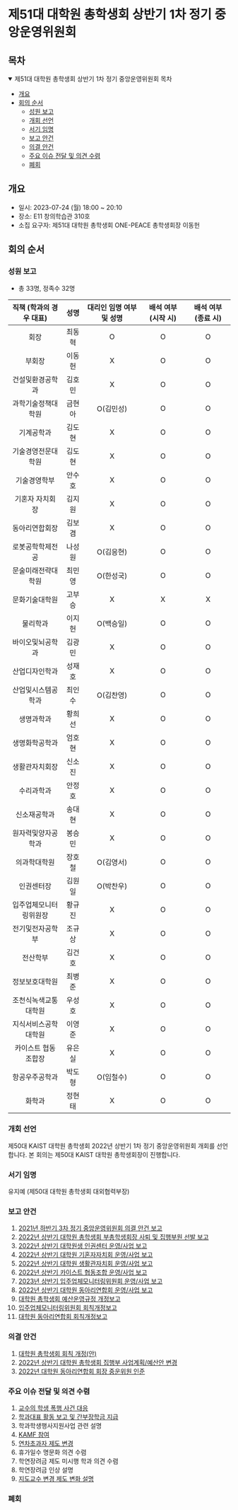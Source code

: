 제51대 대학원 총학생회 상반기 1차 정기 중앙운영위원회
===

## 목차
<details open>
<summary>제51대 대학원 총학생회 상반기 1차 정기 중앙운영위원회 목차</summary>
  
- [개요](#개요) 
- [회의 순서](#회의-순서) 
	- [성원 보고](#성원-보고) 
	- [개회 선언](#개회-선언) 
	- [서기 임명](#서기-임명) 
	- [보고 안건](#보고-안건) 
	- [의결 안건](#의결-안건) 
	- [주요 이슈 전달 및 의견 수렴](#주요-이슈-전달-및-의견-수렴) 
	- [폐회](#폐회) 
</details>

## 개요
- 일시: 2023-07-24 (월) 18:00 ~ 20:10
- 장소: E11 창의학습관 310호
- 소집 요구자: 제51대 대학원 총학생회 ONE-PEACE 총학생회장 이동헌

## 회의 순서
### 성원 보고
- 총 33명, 정족수 32명

| 직책 (학과의 경우 대표) | 성명 | 대리인 임명 여부 및 성명 | 배석 여부 (시작 시) | 배석 여부 (종료 시) |
|:---:|:---:|:---:|:---:|:---:|
| 회장 | 최동혁 | O | O | O |
| 부회장 | 이동헌 | X | O | O |
| 건설및환경공학과 | 김호민 | X | O | O |
| 과학기술정책대학원 | 금현아 | O(김민성) | O | O |
| 기계공학과 | 김도현 | X | O | O |
| 기술경영전문대학원 | 김도현 | X | O | O |
| 기술경영학부 | 안수호 | X | O | O |
| 기혼자 자치회장 | 김지원 | X | O | O |
| 동아리연합회장 | 김보겸 | X | O | O |
| 로봇공학학제전공 | 나성원 | O(김응현) | O | O |
| 문술미래전략대학원 | 최민영 | O(한성국) | O | O |
| 문화기술대학원 | 고부승 | X | X | X |
| 물리학과 | 이지헌 | O(백승일) | O | O |
| 바이오및뇌공학과 | 김광민 | X | O | O |
| 산업디자인학과 | 성재호 | X | O | O |
| 산업및시스템공학과 | 최인수 | O(김찬영) | O | O |
| 생명과학과 | 황희선 | X | O | O |
| 생명화학공학과 | 엄호현 | X | O | O |
| 생활관자치회장 | 신소진 | X | O | O |
| 수리과학과 | 안정호 | X | O | O |
| 신소재공학과 | 송대현 | X | O | O |
| 원자력및양자공학과 | 봉승민 | X | O | O |
| 의과학대학원 | 장호철 | O(김영서) | O | O |
| 인권센터장 | 김원일 | O(박찬우) | O | O |
| 입주업체모니터링위원장 | 황규진 | X | O | O |
| 전기및전자공학부 | 조규상 | X | O | O |
| 전산학부 | 김건호 | X | O | O |
| 정보보호대학원 | 최병준 | X | O | O |
| 조천식녹색교통대학원 | 우성호 | X | O | O |
| 지식서비스공학대학원 | 이영준 | X | O | O |
| 카이스트 협동조합장 | 유은실 | X | O | O |
| 항공우주공학과 | 박도형 | O(임철수) | O | O |
| 화학과 | 정현태 | X | O | O |

### 개회 선언
제50대 KAIST 대학원 총학생회 2022년 상반기 1차 정기 중앙운영위원회 개회를 선언합니다. 본 회의는 제50대 KAIST 대학원 총학생회장이 진행합니다.

### 서기 임명
유지예 (제50대 대학원 총학생회 대외협력부장)

### 보고 안건
1. [2021년 하반기 3차 정기 중앙운영위원회 의결 안건 보고](보고안건/2021년-하반기-3차-정기-중앙운영위원회-의결-안건-보고.md) 
2. [2022년 상반기 대학원 총학생회 부총학생회장 사퇴 및 집행부원 선발 보고](보고안건/2022년-상반기-대학원-총학생회-부총학생회장-사퇴-및-집행부원-선발-보고.md) 
3. [2022년 상반기 대학원생 인권센터 운영/사업 보고](보고안건/2022년-상반기-대학원생-인권센터-운영사업-보고.md) 
4. [2022년 상반기 대학원 기혼자자치회 운영/사업 보고](보고안건/2022년-상반기-대학원-기혼자자치회-운영사업-보고.md) 
5. [2022년 상반기 대학원 생활관자치회 운영/사업 보고](보고안건/2022년-상반기-대학원-생활관자치회-운영사업-보고.md) 
6. [2022년 상반기 카이스트 협동조합 운영/사업 보고](보고안건/2022년-상반기-카이스트-협동조합-운영사업-보고.md) 
7. [2023년 상반기 입주업체모니터링위원회 운영/사업 보고](보고안건/입주업체모니터링위원회-2023년-상반기-입주업체모니터링위원회-운영사업보고.md) 
8. [2022년 상반기 대학원 동아리연합회 운영/사업 보고](보고안건/2022년-상반기-대학원-동아리연합회-운영사업-보고.md)
9. [대학원 총학생회 예산운영규정 개정보고](보고안건/대학원-총학생회-예산운영규정-개정보고.md)
9. [입주업체모니터링위원회 회칙개정보고](보고안건/입주업체모니터링위원회-2022년-상반기-회칙개정보고.md)
10. [대학원 동아리연합회 회칙개정보고](보고안건/대학원-동아리연합회-2022년-상반기-회칙개정보고.md)

### 의결 안건
1. [대학원 총학생회 회칙 개정(안)](의결안건/agenda1.md)
2. [2022년 상반기 대학원 총학생회 집행부 사업계획/예산안 변경](의결안건/agenda2.md)
3. [2022년 대학원 동아리연합회 회장 중운위원 인준](의결안건/agenda3.md)


### 주요 이슈 전달 및 의견 수렴
1. [교수의 학생 폭행 사건 대응](기타안건/agenda1.md)
2. [학과대표 활동 보고 및 간부장학금 지급](기타안건/agenda2.md)
3. 학과학생행사지원사업 관련 설명
4. [KAMF 참여](기타안건/agenda3.md)
5. [연차초과자 제도 변경](기타안건/agenda4.md)
6. 휴가일수 명문화 의견 수렴
7. 학연장려금 제도 미시행 학과 의견 수렴
8. 학연장려금 인상 설명
9. [지도교수 변경 제도 변화 설명](기타안건/agenda5.md)


### 폐회
